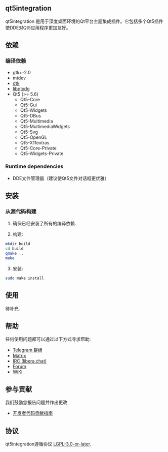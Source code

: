 ## qt5integration

qt5integration 是用于深度桌面环境的Qt平台主题集成插件。它包括多个Qt5插件使DDE对Qt5应用程序更加友好。

## 依赖

### 编译依赖

* gtk+-2.0
* mtdev
* [dtk](https://github.com/linuxdeepin/deepin-tool-kit)
* [libqtxdg](https://github.com/lxde/libqtxdg)
* Qt5 (>= 5.6)
  * Qt5-Core
  * Qt5-Gui
  * Qt5-Widgets
  * Qt5-DBus
  * Qt5-Multimedia
  * Qt5-MultimediaWidgets
  * Qt5-Svg
  * Qt5-OpenGL
  * Qt5-X11extras
  * Qt5-Core-Private
  * Qt5-Widgets-Private

### Runtime dependencies

* DDE文件管理器（建议使Qt5文件对话框更优雅）

## 安装

### 从源代码构建

1. 确保已经安装了所有的编译依赖.

2. 构建:

```bash
mkdir build
cd build
qmake ..
make
```

3. 安装:

```bash
sudo make install
```

## 使用

待补充.

## 帮助

任何使用问题都可以通过以下方式寻求帮助:

* [Telegram 群组](https://t.me/deepin)
* [Matrix](https://matrix.to/#/#deepin-community:matrix.org)
* [IRC (libera.chat)](https://web.libera.chat/#deepin-community)
* [Forum](https://bbs.deepin.org)
* [WiKi](https://wiki.deepin.org/)

## 参与贡献

我们鼓励您报告问题并作出更改

* [开发者代码贡献指南](https://github.com/linuxdeepin/developer-center/wiki/Contribution-Guidelines-for-Developers)

## 协议

qt5integration遵循协议 [LGPL-3.0-or-later](LICENSE).
